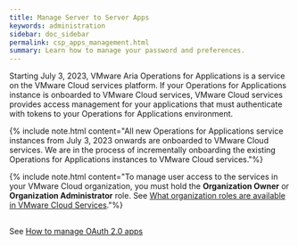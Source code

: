 ```yaml
---
title: Manage Server to Server Apps
keywords: administration
sidebar: doc_sidebar
permalink: csp_apps_management.html
summary: Learn how to manage your password and preferences.
---
```


Starting July 3, 2023, VMware Aria Operations for Applications is a service on the VMware Cloud services platform. If your Operations for Applications instance is onboarded to VMware Cloud services, VMware Cloud services provides access management for your applications that must authenticate with tokens to your Operations for Applications environment. 

{% include note.html content="All new Operations for Applications service instances from July 3, 2023 onwards are onboarded to VMware Cloud services. We are in the process of incrementally onboarding the existing Operations for Applications instances to VMware Cloud services."%}

{% include note.html content="To manage user access to the services in your VMware Cloud organization, you must hold the **Organization Owner** or **Organization Administrator** role. See [What organization roles are available in VMware Cloud Services](https://docs.vmware.com/en/VMware-Cloud-services/services/Using-VMware-Cloud-Services/GUID-C11D3AAC-267C-4F16-A0E3-3EDF286EBE53.html)."%}

## 

See [How to manage OAuth 2.0 apps](https://docs.vmware.com/en/VMware-Cloud-services/services/Using-VMware-Cloud-Services/GUID-229F9BCE-0C1F-4948-8792-23F51B5482BE.html)